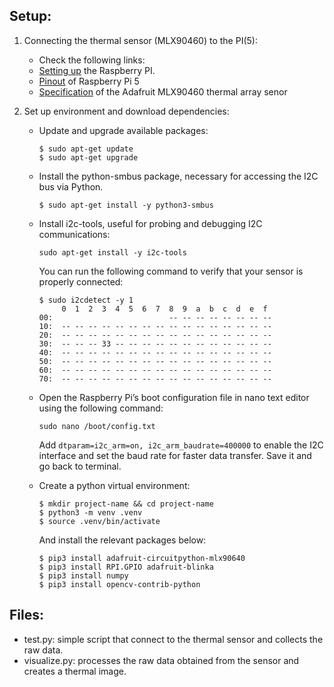 ## Setup:

1. Connecting the thermal sensor (MLX90460) to the PI(5):
    - Check the following links:
    - [Setting up](https://www.raspberrypi.com/documentation/computers/getting-started.html) the Raspberry PI.
    - [Pinout](https://www.hackatronic.com/raspberry-pi-5-pinout-specifications-pricing-a-complete-guide/) of Raspberry Pi 5
    - [Specification](https://cdn-learn.adafruit.com/downloads/pdf/adafruit-mlx90640-ir-thermal-camera.pdf) of the Adafruit MLX90460 thermal array senor

2. Set up environment and download dependencies:
    
    - Update and upgrade available packages:
        ```
        $ sudo apt-get update
        $ sudo apt-get upgrade
        ```

    - Install the python-smbus package, necessary for accessing the I2C bus via Python.
        ```
        $ sudo apt-get install -y python3-smbus
        ```
    
    - Install i2c-tools, useful for probing and debugging I2C communications:
        ```
        sudo apt-get install -y i2c-tools
        ```
        You can run the following command to verify that your sensor is properly connected:
        ```
        $ sudo i2cdetect -y 1
             0  1  2  3  4  5  6  7  8  9  a  b  c  d  e  f
        00:                          -- -- -- -- -- -- -- --    
        10:  -- -- -- -- -- -- -- -- -- -- -- -- -- -- -- --
        20:  -- -- -- -- -- -- -- -- -- -- -- -- -- -- -- --
        30:  -- -- -- 33 -- -- -- -- -- -- -- -- -- -- -- --
        40:  -- -- -- -- -- -- -- -- -- -- -- -- -- -- -- --
        50:  -- -- -- -- -- -- -- -- -- -- -- -- -- -- -- --
        60:  -- -- -- -- -- -- -- -- -- -- -- -- -- -- -- --
        70:  -- -- -- -- -- -- -- -- -- -- -- -- -- -- -- --
        ```
    
    - Open the Raspberry Pi’s boot configuration file in nano text editor using the following command:
        ```
        sudo nano /boot/config.txt
        ```
        Add `dtparam=i2c_arm=on, i2c_arm_baudrate=400000` to enable the I2C interface and set the baud rate for faster data transfer. Save it and go back to terminal.
    
    - Create a python virtual environment:
        ```
        $ mkdir project-name && cd project-name
        $ python3 -m venv .venv
        $ source .venv/bin/activate
        ```
        And install the relevant packages below:
        ```
        $ pip3 install adafruit-circuitpython-mlx90640
        $ pip3 install RPI.GPIO adafruit-blinka
        $ pip3 install numpy
        $ pip3 install opencv-contrib-python
        ```
## Files:
- test.py: simple script that connect to the thermal sensor and collects the raw data.
- visualize.py: processes the raw data obtained from the sensor and creates a thermal image.

